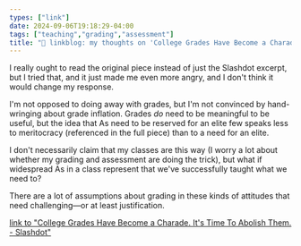```yaml
---
types: ["link"]
date: 2024-09-06T19:18:29-04:00
tags: ["teaching","grading","assessment"]
title: "🔗 linkblog: my thoughts on 'College Grades Have Become a Charade. It's Time To Abolish Them. - Slashdot'"
---
```

I really ought to read the original piece instead of just the Slashdot excerpt, but I tried that, and it just made me even more angry, and I don't think it would change my response.

I'm not opposed to doing away with grades, but I'm not convinced by hand-wringing about grade inflation. Grades *do* need to be meaningful to be useful, but the idea that As need to be reserved for an elite few speaks less to meritocracy (referenced in the full piece) than to a need for an elite. 

I don't necessarily claim that my classes are this way (I worry a lot about whether my grading and assessment are doing the trick), but what if widespread As in a class represent that we've successfully taught what we need to?

There are a lot of assumptions about grading in these kinds of attitudes that need challenging—or at least justification.

[link to "College Grades Have Become a Charade. It's Time To Abolish Them. - Slashdot"](https://m.slashdot.org/story/432810)

